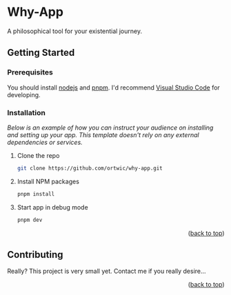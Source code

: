 <a name="readme-top"></a>

# Why-App
A philosophical tool for your existential journey.

## Getting Started

### Prerequisites

You should install [nodejs](https://nodejs.org) and [pnpm](https://pnpm.io). I'd recommend [Visual Studio Code](https://code.visualstudio.com) for developing.

### Installation

_Below is an example of how you can instruct your audience on installing and setting up your app. This template doesn't rely on any external dependencies or services._

1. Clone the repo
   ```sh
   git clone https://github.com/ortwic/why-app.git
   ```
2. Install NPM packages
   ```sh
   pnpm install
   ```
3. Start app in debug mode
   ```js
   pnpm dev
   ```

<p align="right">(<a href="#readme-top">back to top</a>)</p>

## Contributing

Really? This project is very small yet. Contact me if you really desire...

<p align="right">(<a href="#readme-top">back to top</a>)</p>